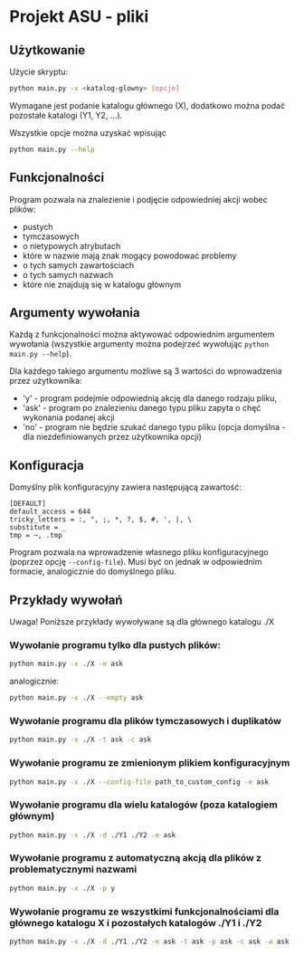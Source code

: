 # Projekt ASU - pliki
## Użytkowanie
Użycie skryptu:
```bash
python main.py -x <katalog-glowny> [opcje]
```

Wymagane jest podanie katalogu głównego (X), dodatkowo można podać pozostałe katalogi (Y1, Y2, ...).

Wszystkie opcje można uzyskać wpisując
```bash
python main.py --help
```

## Funkcjonalności
Program pozwala na znalezienie i podjęcie odpowiedniej akcji wobec plików:
- pustych
- tymczasowych
- o nietypowych atrybutach
- które w nazwie mają znak mogący powodować problemy
- o tych samych zawartościach
- o tych samych nazwach
- które nie znajdują się w katalogu głównym

## Argumenty wywołania
Każdą z funkcjonalności można aktywować odpowiednim argumentem wywołania (wszystkie argumenty można podejrzeć wywołując `python main.py --help`). 

Dla każdego takiego argumentu możliwe są 3 wartości do wprowadzenia przez użytkownika:
- 'y' - program podejmie odpowiednią akcję dla danego rodzaju pliku,
- 'ask' - program po znalezieniu danego typu pliku zapyta o chęć wykonania podanej akcji
- 'no' - program nie będzie szukać danego typu pliku (opcja domyślna - dla niezdefiniowanych przez użytkownika opcji)



## Konfiguracja
Domyślny plik konfiguracyjny zawiera następującą zawartość:
```
[DEFAULT]
default_access = 644
tricky_letters = :, ", ;, *, ?, $, #, ', |, \
substitute = _
tmp = ~, .tmp
```

Program pozwala na wprowadzenie własnego pliku konfiguracyjnego (poprzez opcję `--config-file`). Musi być on jednak w odpowiednim formacie, analogicznie do domyślnego pliku. 


## Przykłady wywołań
Uwaga! Poniższe przykłady wywoływane są dla głównego katalogu ./X
### Wywołanie programu tylko dla pustych plików:
```bash
python main.py -x ./X -e ask
```
analogicznie:
```bash
python main.py -x ./X --empty ask
```

### Wywołanie programu dla plików tymczasowych i duplikatów
```bash
python main.py -x ./X -t ask -c ask
```

### Wywołanie programu ze zmienionym plikiem konfiguracyjnym
```bash
python main.py -x ./X --config-file path_to_custom_config -e ask
```

### Wywołanie programu dla wielu katalogów (poza katalogiem głównym)
```bash
python main.py -x ./X -d ./Y1 ./Y2 -e ask
```

### Wywołanie programu z automatyczną akcją dla plików z problematycznymi nazwami
```bash
python main.py -x ./X -p y
```

### Wywołanie programu ze wszystkimi funkcjonalnościami dla głównego katalogu X i pozostałych katalogów ./Y1 i ./Y2
```bash
python main.py -x ./X -d ./Y1 ./Y2 -e ask -t ask -p ask -c ask -a ask -m ask -s ask
```
